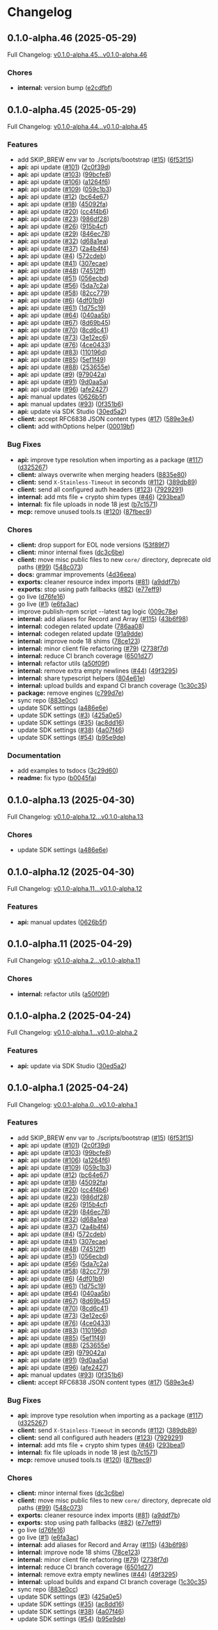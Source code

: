 # Changelog

## 0.1.0-alpha.46 (2025-05-29)

Full Changelog: [v0.1.0-alpha.45...v0.1.0-alpha.46](https://github.com/useschedo/node-typescript-sdk/compare/v0.1.0-alpha.45...v0.1.0-alpha.46)

### Chores

* **internal:** version bump ([e2cdfbf](https://github.com/useschedo/node-typescript-sdk/commit/e2cdfbf59c585a05ad5829370d9a80497953f60d))

## 0.1.0-alpha.45 (2025-05-29)

Full Changelog: [v0.1.0-alpha.44...v0.1.0-alpha.45](https://github.com/useschedo/node-typescript-sdk/compare/v0.1.0-alpha.44...v0.1.0-alpha.45)

### Features

* add SKIP_BREW env var to ./scripts/bootstrap ([#15](https://github.com/useschedo/node-typescript-sdk/issues/15)) ([6f53f15](https://github.com/useschedo/node-typescript-sdk/commit/6f53f152eeff3f97c75982f8a2a5cac77c8dd2cf))
* **api:** api update ([#101](https://github.com/useschedo/node-typescript-sdk/issues/101)) ([2c0f39d](https://github.com/useschedo/node-typescript-sdk/commit/2c0f39db55dc4b873d60965363298b0c81c2ed15))
* **api:** api update ([#103](https://github.com/useschedo/node-typescript-sdk/issues/103)) ([99bcfe8](https://github.com/useschedo/node-typescript-sdk/commit/99bcfe8841fe73ccad452d91fc48d65a5518862a))
* **api:** api update ([#106](https://github.com/useschedo/node-typescript-sdk/issues/106)) ([a1264f6](https://github.com/useschedo/node-typescript-sdk/commit/a1264f64243a51350a3f4bdf4f6c798ec04a336f))
* **api:** api update ([#109](https://github.com/useschedo/node-typescript-sdk/issues/109)) ([059c1b3](https://github.com/useschedo/node-typescript-sdk/commit/059c1b3f3733e8950e140d73d127a7d9433736b7))
* **api:** api update ([#12](https://github.com/useschedo/node-typescript-sdk/issues/12)) ([bc64e67](https://github.com/useschedo/node-typescript-sdk/commit/bc64e6747f0a0115774d88947d1a59eeb44aae8b))
* **api:** api update ([#18](https://github.com/useschedo/node-typescript-sdk/issues/18)) ([45092fa](https://github.com/useschedo/node-typescript-sdk/commit/45092fa83c929863a72dc0ad5001869346231a7c))
* **api:** api update ([#20](https://github.com/useschedo/node-typescript-sdk/issues/20)) ([cc4f4b6](https://github.com/useschedo/node-typescript-sdk/commit/cc4f4b64b2f1af8ecdf4f022fa5e0ac5a3099f55))
* **api:** api update ([#23](https://github.com/useschedo/node-typescript-sdk/issues/23)) ([986df28](https://github.com/useschedo/node-typescript-sdk/commit/986df283e1b3aa47d8fcfe5473fcb9076dde6621))
* **api:** api update ([#26](https://github.com/useschedo/node-typescript-sdk/issues/26)) ([915b4cf](https://github.com/useschedo/node-typescript-sdk/commit/915b4cff817af2424bf803d6fe8022a6cc3b43e5))
* **api:** api update ([#29](https://github.com/useschedo/node-typescript-sdk/issues/29)) ([846ec78](https://github.com/useschedo/node-typescript-sdk/commit/846ec78292ced4d0f0f494e4fd4af1bb281a48bb))
* **api:** api update ([#32](https://github.com/useschedo/node-typescript-sdk/issues/32)) ([d68a1ea](https://github.com/useschedo/node-typescript-sdk/commit/d68a1eacfdcb379ac042221a50741e58d8bf735b))
* **api:** api update ([#37](https://github.com/useschedo/node-typescript-sdk/issues/37)) ([2a4b4f4](https://github.com/useschedo/node-typescript-sdk/commit/2a4b4f4d5140b1580bc96413d76b510e32445076))
* **api:** api update ([#4](https://github.com/useschedo/node-typescript-sdk/issues/4)) ([572cdeb](https://github.com/useschedo/node-typescript-sdk/commit/572cdeb0f4098d68d11955d71f81979f114a875a))
* **api:** api update ([#41](https://github.com/useschedo/node-typescript-sdk/issues/41)) ([307ecae](https://github.com/useschedo/node-typescript-sdk/commit/307ecaeeb3897276dc6ec0cbab4f0aedf2d58020))
* **api:** api update ([#48](https://github.com/useschedo/node-typescript-sdk/issues/48)) ([74512ff](https://github.com/useschedo/node-typescript-sdk/commit/74512ffe1a279b7f5fc4855af458d28d1f761c16))
* **api:** api update ([#51](https://github.com/useschedo/node-typescript-sdk/issues/51)) ([056ecbd](https://github.com/useschedo/node-typescript-sdk/commit/056ecbd37cd8c17bdcca43df2282e9793cb3a75c))
* **api:** api update ([#56](https://github.com/useschedo/node-typescript-sdk/issues/56)) ([5da7c2a](https://github.com/useschedo/node-typescript-sdk/commit/5da7c2a8d967743e02e9b36cef893f297aea8dff))
* **api:** api update ([#58](https://github.com/useschedo/node-typescript-sdk/issues/58)) ([82cc779](https://github.com/useschedo/node-typescript-sdk/commit/82cc779605a6ced9867967e26bf9b4a2bf6a26cc))
* **api:** api update ([#6](https://github.com/useschedo/node-typescript-sdk/issues/6)) ([4df01b9](https://github.com/useschedo/node-typescript-sdk/commit/4df01b9a312b24c14237a90174ab45b3a7f315a8))
* **api:** api update ([#61](https://github.com/useschedo/node-typescript-sdk/issues/61)) ([1d75c19](https://github.com/useschedo/node-typescript-sdk/commit/1d75c199019c1df4644e1801f495706abd900f10))
* **api:** api update ([#64](https://github.com/useschedo/node-typescript-sdk/issues/64)) ([040aa5b](https://github.com/useschedo/node-typescript-sdk/commit/040aa5b9879bd684768f9e810a0c2227fcef1d74))
* **api:** api update ([#67](https://github.com/useschedo/node-typescript-sdk/issues/67)) ([8d69b45](https://github.com/useschedo/node-typescript-sdk/commit/8d69b451a997becb3a6426e994850e8988d21ca3))
* **api:** api update ([#70](https://github.com/useschedo/node-typescript-sdk/issues/70)) ([8cd6c41](https://github.com/useschedo/node-typescript-sdk/commit/8cd6c417ecf8a5552113b389e9d900cdee6bbeaa))
* **api:** api update ([#73](https://github.com/useschedo/node-typescript-sdk/issues/73)) ([3e12ec6](https://github.com/useschedo/node-typescript-sdk/commit/3e12ec60a2a8919f075f83dbe537b9e5e97b366b))
* **api:** api update ([#76](https://github.com/useschedo/node-typescript-sdk/issues/76)) ([4ce0433](https://github.com/useschedo/node-typescript-sdk/commit/4ce0433e8a8c1f3c618a2e33030ac73b6ec57c66))
* **api:** api update ([#83](https://github.com/useschedo/node-typescript-sdk/issues/83)) ([110196d](https://github.com/useschedo/node-typescript-sdk/commit/110196d95d9df0388bf8df850987a89604132da7))
* **api:** api update ([#85](https://github.com/useschedo/node-typescript-sdk/issues/85)) ([5ef1f49](https://github.com/useschedo/node-typescript-sdk/commit/5ef1f49d7b344fbe82f2a5a6cbc27ece42ccbb94))
* **api:** api update ([#88](https://github.com/useschedo/node-typescript-sdk/issues/88)) ([253655e](https://github.com/useschedo/node-typescript-sdk/commit/253655e4f886b46072c46d36919dd8dcda9a79b2))
* **api:** api update ([#9](https://github.com/useschedo/node-typescript-sdk/issues/9)) ([979042a](https://github.com/useschedo/node-typescript-sdk/commit/979042a1a80501d00c802514b23a6b543a0473e8))
* **api:** api update ([#91](https://github.com/useschedo/node-typescript-sdk/issues/91)) ([9d0aa5a](https://github.com/useschedo/node-typescript-sdk/commit/9d0aa5a0b1023e090dfd28f4f2b758a391d94951))
* **api:** api update ([#96](https://github.com/useschedo/node-typescript-sdk/issues/96)) ([afe2427](https://github.com/useschedo/node-typescript-sdk/commit/afe242717179e1330825bf782dc1c4455451afbc))
* **api:** manual updates ([0626b5f](https://github.com/useschedo/node-typescript-sdk/commit/0626b5fabcfb8a6588feb42cab70d2ebdb5ee071))
* **api:** manual updates ([#93](https://github.com/useschedo/node-typescript-sdk/issues/93)) ([0f351b6](https://github.com/useschedo/node-typescript-sdk/commit/0f351b6cb1f0dfde171e039eac728a8cf353c50c))
* **api:** update via SDK Studio ([30ed5a2](https://github.com/useschedo/node-typescript-sdk/commit/30ed5a2228444af7332f47a76b5fb49e6323abd9))
* **client:** accept RFC6838 JSON content types ([#17](https://github.com/useschedo/node-typescript-sdk/issues/17)) ([589e3e4](https://github.com/useschedo/node-typescript-sdk/commit/589e3e4882ca89e9593d4776a0e9ca173263f9a2))
* **client:** add withOptions helper ([00019bf](https://github.com/useschedo/node-typescript-sdk/commit/00019bf03b3be32e68a7f3b5d67fccc28fcdd8c9))


### Bug Fixes

* **api:** improve type resolution when importing as a package ([#117](https://github.com/useschedo/node-typescript-sdk/issues/117)) ([d325267](https://github.com/useschedo/node-typescript-sdk/commit/d325267e7d12c0f5bf7fa59b599c382eecc89dba))
* **client:** always overwrite when merging headers ([8835e80](https://github.com/useschedo/node-typescript-sdk/commit/8835e80232c899fdb817984078f55c5a89c92ddf))
* **client:** send `X-Stainless-Timeout` in seconds ([#112](https://github.com/useschedo/node-typescript-sdk/issues/112)) ([389db89](https://github.com/useschedo/node-typescript-sdk/commit/389db898699d236d71ac91ee7229bf2f7e9a04f6))
* **client:** send all configured auth headers ([#123](https://github.com/useschedo/node-typescript-sdk/issues/123)) ([7929291](https://github.com/useschedo/node-typescript-sdk/commit/792929129060ca208d8455cb5a720bf6fa3e5309))
* **internal:** add mts file + crypto shim types ([#46](https://github.com/useschedo/node-typescript-sdk/issues/46)) ([293bea1](https://github.com/useschedo/node-typescript-sdk/commit/293bea118517fc1840ba477d27ad960ab24a594d))
* **internal:** fix file uploads in node 18 jest ([b7c1571](https://github.com/useschedo/node-typescript-sdk/commit/b7c1571f76c9d3b178feab7721cec166f18e4eb5))
* **mcp:** remove unused tools.ts ([#120](https://github.com/useschedo/node-typescript-sdk/issues/120)) ([87fbec9](https://github.com/useschedo/node-typescript-sdk/commit/87fbec9d588ee5d3b5980364a8b2d632fedf1e5a))


### Chores

* **client:** drop support for EOL node versions ([53f89f7](https://github.com/useschedo/node-typescript-sdk/commit/53f89f779e13708430486649dfc4ff2e6fd8c48d))
* **client:** minor internal fixes ([dc3c6be](https://github.com/useschedo/node-typescript-sdk/commit/dc3c6bea2f71d78c43b6283468dc2fdaef10a9a4))
* **client:** move misc public files to new `core/` directory, deprecate old paths ([#99](https://github.com/useschedo/node-typescript-sdk/issues/99)) ([548c073](https://github.com/useschedo/node-typescript-sdk/commit/548c073006b7a2c3c84ba3158160bcdacc13f53c))
* **docs:** grammar improvements ([4d36eea](https://github.com/useschedo/node-typescript-sdk/commit/4d36eeaca9309ed0c8f291715f58ba44102461d3))
* **exports:** cleaner resource index imports ([#81](https://github.com/useschedo/node-typescript-sdk/issues/81)) ([a9ddf7b](https://github.com/useschedo/node-typescript-sdk/commit/a9ddf7b81abd10fb5daf8cac58fe6d68b1f8a84d))
* **exports:** stop using path fallbacks ([#82](https://github.com/useschedo/node-typescript-sdk/issues/82)) ([e77eff9](https://github.com/useschedo/node-typescript-sdk/commit/e77eff9c83d04934a3b876a980801875af445912))
* go live ([d76fe16](https://github.com/useschedo/node-typescript-sdk/commit/d76fe16250d9117dcb8281ff0b3e59828dd9bbd0))
* go live ([#1](https://github.com/useschedo/node-typescript-sdk/issues/1)) ([e6fa3ac](https://github.com/useschedo/node-typescript-sdk/commit/e6fa3ac2de6607d02e0dbe36d2d221d78cdb52b0))
* improve publish-npm script --latest tag logic ([009c78e](https://github.com/useschedo/node-typescript-sdk/commit/009c78e333fd66c1e703bf993449b4625cc6ca71))
* **internal:** add aliases for Record and Array ([#115](https://github.com/useschedo/node-typescript-sdk/issues/115)) ([43b6f98](https://github.com/useschedo/node-typescript-sdk/commit/43b6f987f9102badc95be8b2166481620500256a))
* **internal:** codegen related update ([786aa08](https://github.com/useschedo/node-typescript-sdk/commit/786aa0880f02dfb4ca8b0fa6309d651a182fc534))
* **internal:** codegen related update ([91a9dde](https://github.com/useschedo/node-typescript-sdk/commit/91a9dde2a8141bd30fe067a1c98534d8a10e155c))
* **internal:** improve node 18 shims ([78ce123](https://github.com/useschedo/node-typescript-sdk/commit/78ce123d0b25892357141e0d02ccec64cb201f37))
* **internal:** minor client file refactoring ([#79](https://github.com/useschedo/node-typescript-sdk/issues/79)) ([2738f7d](https://github.com/useschedo/node-typescript-sdk/commit/2738f7d4a1d4f6a3f7bb6a72d46aa8c93e7cfec2))
* **internal:** reduce CI branch coverage ([6501d27](https://github.com/useschedo/node-typescript-sdk/commit/6501d277b0e8f8b32e28eb0bca37b83ffc58adf6))
* **internal:** refactor utils ([a50f09f](https://github.com/useschedo/node-typescript-sdk/commit/a50f09ff4231b66c54852869c72f14c37ae67c62))
* **internal:** remove extra empty newlines ([#44](https://github.com/useschedo/node-typescript-sdk/issues/44)) ([49f3295](https://github.com/useschedo/node-typescript-sdk/commit/49f32955842ac9fe156aabad2ec22c6ecbb7904c))
* **internal:** share typescript helpers ([804e61e](https://github.com/useschedo/node-typescript-sdk/commit/804e61e5db0cec10de83ca44bf7826466c944dac))
* **internal:** upload builds and expand CI branch coverage ([1c30c35](https://github.com/useschedo/node-typescript-sdk/commit/1c30c355e5b754eff897de2d98e45d65c63129e7))
* **package:** remove engines ([c799d7e](https://github.com/useschedo/node-typescript-sdk/commit/c799d7e70de703f22bddb9911d63ba00d417d468))
* sync repo ([883e0cc](https://github.com/useschedo/node-typescript-sdk/commit/883e0cc581c971262413e80451690e230194729b))
* update SDK settings ([a486e6e](https://github.com/useschedo/node-typescript-sdk/commit/a486e6ed3a1b48eb433f0ce8a72d103b51ffe190))
* update SDK settings ([#3](https://github.com/useschedo/node-typescript-sdk/issues/3)) ([425a0e5](https://github.com/useschedo/node-typescript-sdk/commit/425a0e5f1c547a36cd79efb8d4bedd486b37a876))
* update SDK settings ([#35](https://github.com/useschedo/node-typescript-sdk/issues/35)) ([ac8dd16](https://github.com/useschedo/node-typescript-sdk/commit/ac8dd16fdfae9f49992c760ea926d04f9dc0d6d6))
* update SDK settings ([#38](https://github.com/useschedo/node-typescript-sdk/issues/38)) ([4a07f46](https://github.com/useschedo/node-typescript-sdk/commit/4a07f46d4eea92469245d4a8ad69bc32097ac3f3))
* update SDK settings ([#54](https://github.com/useschedo/node-typescript-sdk/issues/54)) ([b95e9de](https://github.com/useschedo/node-typescript-sdk/commit/b95e9defe34e5a82395f1986d2deb2f8809b2fd9))


### Documentation

* add examples to tsdocs ([3c29d60](https://github.com/useschedo/node-typescript-sdk/commit/3c29d601ba03447177f4fb3c45c86a1514d22dd8))
* **readme:** fix typo ([b0045fa](https://github.com/useschedo/node-typescript-sdk/commit/b0045fa99f06371355000632936aefeb05b388fa))

## 0.1.0-alpha.13 (2025-04-30)

Full Changelog: [v0.1.0-alpha.12...v0.1.0-alpha.13](https://github.com/useschedo/node-typescript-sdk/compare/v0.1.0-alpha.12...v0.1.0-alpha.13)

### Chores

* update SDK settings ([a486e6e](https://github.com/useschedo/node-typescript-sdk/commit/a486e6ed3a1b48eb433f0ce8a72d103b51ffe190))

## 0.1.0-alpha.12 (2025-04-30)

Full Changelog: [v0.1.0-alpha.11...v0.1.0-alpha.12](https://github.com/useschedo/node-typescript-sdk/compare/v0.1.0-alpha.11...v0.1.0-alpha.12)

### Features

* **api:** manual updates ([0626b5f](https://github.com/useschedo/node-typescript-sdk/commit/0626b5fabcfb8a6588feb42cab70d2ebdb5ee071))

## 0.1.0-alpha.11 (2025-04-29)

Full Changelog: [v0.1.0-alpha.2...v0.1.0-alpha.11](https://github.com/useschedo/node-typescript-sdk/compare/v0.1.0-alpha.2...v0.1.0-alpha.11)

### Chores

* **internal:** refactor utils ([a50f09f](https://github.com/useschedo/node-typescript-sdk/commit/a50f09ff4231b66c54852869c72f14c37ae67c62))

## 0.1.0-alpha.2 (2025-04-24)

Full Changelog: [v0.1.0-alpha.1...v0.1.0-alpha.2](https://github.com/useschedo/node-typescript-sdk/compare/v0.1.0-alpha.1...v0.1.0-alpha.2)

### Features

* **api:** update via SDK Studio ([30ed5a2](https://github.com/useschedo/node-typescript-sdk/commit/30ed5a2228444af7332f47a76b5fb49e6323abd9))

## 0.1.0-alpha.1 (2025-04-24)

Full Changelog: [v0.0.1-alpha.0...v0.1.0-alpha.1](https://github.com/useschedo/node-typescript-sdk/compare/v0.0.1-alpha.0...v0.1.0-alpha.1)

### Features

* add SKIP_BREW env var to ./scripts/bootstrap ([#15](https://github.com/useschedo/node-typescript-sdk/issues/15)) ([6f53f15](https://github.com/useschedo/node-typescript-sdk/commit/6f53f152eeff3f97c75982f8a2a5cac77c8dd2cf))
* **api:** api update ([#101](https://github.com/useschedo/node-typescript-sdk/issues/101)) ([2c0f39d](https://github.com/useschedo/node-typescript-sdk/commit/2c0f39db55dc4b873d60965363298b0c81c2ed15))
* **api:** api update ([#103](https://github.com/useschedo/node-typescript-sdk/issues/103)) ([99bcfe8](https://github.com/useschedo/node-typescript-sdk/commit/99bcfe8841fe73ccad452d91fc48d65a5518862a))
* **api:** api update ([#106](https://github.com/useschedo/node-typescript-sdk/issues/106)) ([a1264f6](https://github.com/useschedo/node-typescript-sdk/commit/a1264f64243a51350a3f4bdf4f6c798ec04a336f))
* **api:** api update ([#109](https://github.com/useschedo/node-typescript-sdk/issues/109)) ([059c1b3](https://github.com/useschedo/node-typescript-sdk/commit/059c1b3f3733e8950e140d73d127a7d9433736b7))
* **api:** api update ([#12](https://github.com/useschedo/node-typescript-sdk/issues/12)) ([bc64e67](https://github.com/useschedo/node-typescript-sdk/commit/bc64e6747f0a0115774d88947d1a59eeb44aae8b))
* **api:** api update ([#18](https://github.com/useschedo/node-typescript-sdk/issues/18)) ([45092fa](https://github.com/useschedo/node-typescript-sdk/commit/45092fa83c929863a72dc0ad5001869346231a7c))
* **api:** api update ([#20](https://github.com/useschedo/node-typescript-sdk/issues/20)) ([cc4f4b6](https://github.com/useschedo/node-typescript-sdk/commit/cc4f4b64b2f1af8ecdf4f022fa5e0ac5a3099f55))
* **api:** api update ([#23](https://github.com/useschedo/node-typescript-sdk/issues/23)) ([986df28](https://github.com/useschedo/node-typescript-sdk/commit/986df283e1b3aa47d8fcfe5473fcb9076dde6621))
* **api:** api update ([#26](https://github.com/useschedo/node-typescript-sdk/issues/26)) ([915b4cf](https://github.com/useschedo/node-typescript-sdk/commit/915b4cff817af2424bf803d6fe8022a6cc3b43e5))
* **api:** api update ([#29](https://github.com/useschedo/node-typescript-sdk/issues/29)) ([846ec78](https://github.com/useschedo/node-typescript-sdk/commit/846ec78292ced4d0f0f494e4fd4af1bb281a48bb))
* **api:** api update ([#32](https://github.com/useschedo/node-typescript-sdk/issues/32)) ([d68a1ea](https://github.com/useschedo/node-typescript-sdk/commit/d68a1eacfdcb379ac042221a50741e58d8bf735b))
* **api:** api update ([#37](https://github.com/useschedo/node-typescript-sdk/issues/37)) ([2a4b4f4](https://github.com/useschedo/node-typescript-sdk/commit/2a4b4f4d5140b1580bc96413d76b510e32445076))
* **api:** api update ([#4](https://github.com/useschedo/node-typescript-sdk/issues/4)) ([572cdeb](https://github.com/useschedo/node-typescript-sdk/commit/572cdeb0f4098d68d11955d71f81979f114a875a))
* **api:** api update ([#41](https://github.com/useschedo/node-typescript-sdk/issues/41)) ([307ecae](https://github.com/useschedo/node-typescript-sdk/commit/307ecaeeb3897276dc6ec0cbab4f0aedf2d58020))
* **api:** api update ([#48](https://github.com/useschedo/node-typescript-sdk/issues/48)) ([74512ff](https://github.com/useschedo/node-typescript-sdk/commit/74512ffe1a279b7f5fc4855af458d28d1f761c16))
* **api:** api update ([#51](https://github.com/useschedo/node-typescript-sdk/issues/51)) ([056ecbd](https://github.com/useschedo/node-typescript-sdk/commit/056ecbd37cd8c17bdcca43df2282e9793cb3a75c))
* **api:** api update ([#56](https://github.com/useschedo/node-typescript-sdk/issues/56)) ([5da7c2a](https://github.com/useschedo/node-typescript-sdk/commit/5da7c2a8d967743e02e9b36cef893f297aea8dff))
* **api:** api update ([#58](https://github.com/useschedo/node-typescript-sdk/issues/58)) ([82cc779](https://github.com/useschedo/node-typescript-sdk/commit/82cc779605a6ced9867967e26bf9b4a2bf6a26cc))
* **api:** api update ([#6](https://github.com/useschedo/node-typescript-sdk/issues/6)) ([4df01b9](https://github.com/useschedo/node-typescript-sdk/commit/4df01b9a312b24c14237a90174ab45b3a7f315a8))
* **api:** api update ([#61](https://github.com/useschedo/node-typescript-sdk/issues/61)) ([1d75c19](https://github.com/useschedo/node-typescript-sdk/commit/1d75c199019c1df4644e1801f495706abd900f10))
* **api:** api update ([#64](https://github.com/useschedo/node-typescript-sdk/issues/64)) ([040aa5b](https://github.com/useschedo/node-typescript-sdk/commit/040aa5b9879bd684768f9e810a0c2227fcef1d74))
* **api:** api update ([#67](https://github.com/useschedo/node-typescript-sdk/issues/67)) ([8d69b45](https://github.com/useschedo/node-typescript-sdk/commit/8d69b451a997becb3a6426e994850e8988d21ca3))
* **api:** api update ([#70](https://github.com/useschedo/node-typescript-sdk/issues/70)) ([8cd6c41](https://github.com/useschedo/node-typescript-sdk/commit/8cd6c417ecf8a5552113b389e9d900cdee6bbeaa))
* **api:** api update ([#73](https://github.com/useschedo/node-typescript-sdk/issues/73)) ([3e12ec6](https://github.com/useschedo/node-typescript-sdk/commit/3e12ec60a2a8919f075f83dbe537b9e5e97b366b))
* **api:** api update ([#76](https://github.com/useschedo/node-typescript-sdk/issues/76)) ([4ce0433](https://github.com/useschedo/node-typescript-sdk/commit/4ce0433e8a8c1f3c618a2e33030ac73b6ec57c66))
* **api:** api update ([#83](https://github.com/useschedo/node-typescript-sdk/issues/83)) ([110196d](https://github.com/useschedo/node-typescript-sdk/commit/110196d95d9df0388bf8df850987a89604132da7))
* **api:** api update ([#85](https://github.com/useschedo/node-typescript-sdk/issues/85)) ([5ef1f49](https://github.com/useschedo/node-typescript-sdk/commit/5ef1f49d7b344fbe82f2a5a6cbc27ece42ccbb94))
* **api:** api update ([#88](https://github.com/useschedo/node-typescript-sdk/issues/88)) ([253655e](https://github.com/useschedo/node-typescript-sdk/commit/253655e4f886b46072c46d36919dd8dcda9a79b2))
* **api:** api update ([#9](https://github.com/useschedo/node-typescript-sdk/issues/9)) ([979042a](https://github.com/useschedo/node-typescript-sdk/commit/979042a1a80501d00c802514b23a6b543a0473e8))
* **api:** api update ([#91](https://github.com/useschedo/node-typescript-sdk/issues/91)) ([9d0aa5a](https://github.com/useschedo/node-typescript-sdk/commit/9d0aa5a0b1023e090dfd28f4f2b758a391d94951))
* **api:** api update ([#96](https://github.com/useschedo/node-typescript-sdk/issues/96)) ([afe2427](https://github.com/useschedo/node-typescript-sdk/commit/afe242717179e1330825bf782dc1c4455451afbc))
* **api:** manual updates ([#93](https://github.com/useschedo/node-typescript-sdk/issues/93)) ([0f351b6](https://github.com/useschedo/node-typescript-sdk/commit/0f351b6cb1f0dfde171e039eac728a8cf353c50c))
* **client:** accept RFC6838 JSON content types ([#17](https://github.com/useschedo/node-typescript-sdk/issues/17)) ([589e3e4](https://github.com/useschedo/node-typescript-sdk/commit/589e3e4882ca89e9593d4776a0e9ca173263f9a2))


### Bug Fixes

* **api:** improve type resolution when importing as a package ([#117](https://github.com/useschedo/node-typescript-sdk/issues/117)) ([d325267](https://github.com/useschedo/node-typescript-sdk/commit/d325267e7d12c0f5bf7fa59b599c382eecc89dba))
* **client:** send `X-Stainless-Timeout` in seconds ([#112](https://github.com/useschedo/node-typescript-sdk/issues/112)) ([389db89](https://github.com/useschedo/node-typescript-sdk/commit/389db898699d236d71ac91ee7229bf2f7e9a04f6))
* **client:** send all configured auth headers ([#123](https://github.com/useschedo/node-typescript-sdk/issues/123)) ([7929291](https://github.com/useschedo/node-typescript-sdk/commit/792929129060ca208d8455cb5a720bf6fa3e5309))
* **internal:** add mts file + crypto shim types ([#46](https://github.com/useschedo/node-typescript-sdk/issues/46)) ([293bea1](https://github.com/useschedo/node-typescript-sdk/commit/293bea118517fc1840ba477d27ad960ab24a594d))
* **internal:** fix file uploads in node 18 jest ([b7c1571](https://github.com/useschedo/node-typescript-sdk/commit/b7c1571f76c9d3b178feab7721cec166f18e4eb5))
* **mcp:** remove unused tools.ts ([#120](https://github.com/useschedo/node-typescript-sdk/issues/120)) ([87fbec9](https://github.com/useschedo/node-typescript-sdk/commit/87fbec9d588ee5d3b5980364a8b2d632fedf1e5a))


### Chores

* **client:** minor internal fixes ([dc3c6be](https://github.com/useschedo/node-typescript-sdk/commit/dc3c6bea2f71d78c43b6283468dc2fdaef10a9a4))
* **client:** move misc public files to new `core/` directory, deprecate old paths ([#99](https://github.com/useschedo/node-typescript-sdk/issues/99)) ([548c073](https://github.com/useschedo/node-typescript-sdk/commit/548c073006b7a2c3c84ba3158160bcdacc13f53c))
* **exports:** cleaner resource index imports ([#81](https://github.com/useschedo/node-typescript-sdk/issues/81)) ([a9ddf7b](https://github.com/useschedo/node-typescript-sdk/commit/a9ddf7b81abd10fb5daf8cac58fe6d68b1f8a84d))
* **exports:** stop using path fallbacks ([#82](https://github.com/useschedo/node-typescript-sdk/issues/82)) ([e77eff9](https://github.com/useschedo/node-typescript-sdk/commit/e77eff9c83d04934a3b876a980801875af445912))
* go live ([d76fe16](https://github.com/useschedo/node-typescript-sdk/commit/d76fe16250d9117dcb8281ff0b3e59828dd9bbd0))
* go live ([#1](https://github.com/useschedo/node-typescript-sdk/issues/1)) ([e6fa3ac](https://github.com/useschedo/node-typescript-sdk/commit/e6fa3ac2de6607d02e0dbe36d2d221d78cdb52b0))
* **internal:** add aliases for Record and Array ([#115](https://github.com/useschedo/node-typescript-sdk/issues/115)) ([43b6f98](https://github.com/useschedo/node-typescript-sdk/commit/43b6f987f9102badc95be8b2166481620500256a))
* **internal:** improve node 18 shims ([78ce123](https://github.com/useschedo/node-typescript-sdk/commit/78ce123d0b25892357141e0d02ccec64cb201f37))
* **internal:** minor client file refactoring ([#79](https://github.com/useschedo/node-typescript-sdk/issues/79)) ([2738f7d](https://github.com/useschedo/node-typescript-sdk/commit/2738f7d4a1d4f6a3f7bb6a72d46aa8c93e7cfec2))
* **internal:** reduce CI branch coverage ([6501d27](https://github.com/useschedo/node-typescript-sdk/commit/6501d277b0e8f8b32e28eb0bca37b83ffc58adf6))
* **internal:** remove extra empty newlines ([#44](https://github.com/useschedo/node-typescript-sdk/issues/44)) ([49f3295](https://github.com/useschedo/node-typescript-sdk/commit/49f32955842ac9fe156aabad2ec22c6ecbb7904c))
* **internal:** upload builds and expand CI branch coverage ([1c30c35](https://github.com/useschedo/node-typescript-sdk/commit/1c30c355e5b754eff897de2d98e45d65c63129e7))
* sync repo ([883e0cc](https://github.com/useschedo/node-typescript-sdk/commit/883e0cc581c971262413e80451690e230194729b))
* update SDK settings ([#3](https://github.com/useschedo/node-typescript-sdk/issues/3)) ([425a0e5](https://github.com/useschedo/node-typescript-sdk/commit/425a0e5f1c547a36cd79efb8d4bedd486b37a876))
* update SDK settings ([#35](https://github.com/useschedo/node-typescript-sdk/issues/35)) ([ac8dd16](https://github.com/useschedo/node-typescript-sdk/commit/ac8dd16fdfae9f49992c760ea926d04f9dc0d6d6))
* update SDK settings ([#38](https://github.com/useschedo/node-typescript-sdk/issues/38)) ([4a07f46](https://github.com/useschedo/node-typescript-sdk/commit/4a07f46d4eea92469245d4a8ad69bc32097ac3f3))
* update SDK settings ([#54](https://github.com/useschedo/node-typescript-sdk/issues/54)) ([b95e9de](https://github.com/useschedo/node-typescript-sdk/commit/b95e9defe34e5a82395f1986d2deb2f8809b2fd9))
